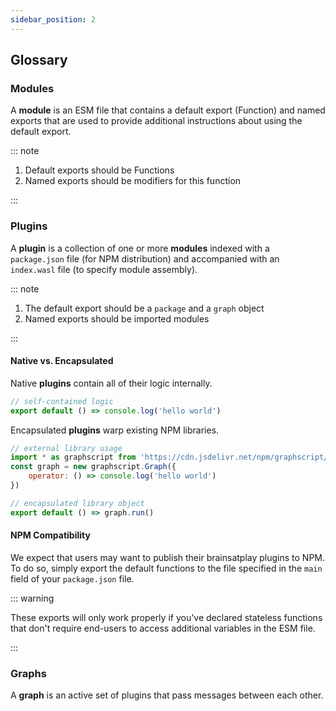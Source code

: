 ```yaml
---
sidebar_position: 2
---
```


## Glossary
### Modules
A **module** is an ESM file that contains a default export (Function) and named exports that are used to provide additional instructions about using the default export.

::: note 

1. Default exports should be Functions
2. Named exports should be modifiers for this function

:::

### Plugins
A **plugin** is a collection of one or more **modules** indexed with a `package.json` file (for NPM distribution) and accompanied with an `index.wasl` file (to specify module assembly).

::: note 

1. The default export should be a `package` and a `graph` object
2. Named exports should be imported modules

:::


#### Native vs. Encapsulated
Native **plugins** contain all of their logic internally.

``` javascript
// self-contained logic
export default () => console.log('hello world')
```

Encapsulated **plugins** warp existing NPM libraries.

``` javascript
// external library usage
import * as graphscript from 'https://cdn.jsdelivr.net/npm/graphscript/dist/index.esm.js'
const graph = new graphscript.Graph({
    operator: () => console.log('hello world')
})

// encapsulated library object
export default () => graph.run()
```

#### NPM Compatibility
We expect that users may want to publish their brainsatplay plugins to NPM. To do so, simply export the default functions to the file specified in the `main` field of your `package.json` file.

::: warning 

These exports will only work properly if you've declared stateless functions that don't require end-users to access additional variables in the ESM file.

:::


### Graphs
A **graph** is an active set of plugins that pass messages between each other.